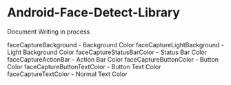 # Android-Face-Detect-Library

Document Writing in process


faceCaptureBackground - Background Color
faceCaptureLightBackground - Light Background Color
faceCaptureStatusBarColor - Status Bar Color
faceCaptureActionBar - Action Bar Color
faceCaptureButtonColor - Button Color
faceCaptureButtonTextColor - Button Text Color
faceCaptureTextColor - Normal Text Color

